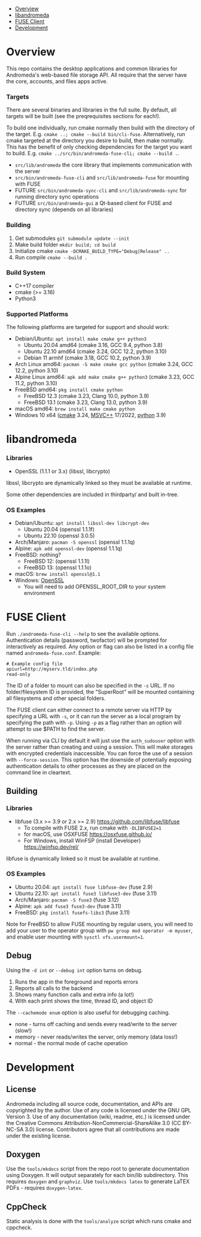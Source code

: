 
* [Overview](#overview)
* [libandromeda](#libandromeda)
* [FUSE Client](#fuse-client)
* [Development](#development)

# Overview

This repo contains the desktop applications and common libraries for Andromeda's web-based file storage API.  All require that the server have the core, accounts, and files apps active.  

### Targets

There are several binaries and libraries in the full suite.  By default, all targets will be built (see the preqrequisites sections for each!).  

To build one individually, run cmake normally then build with the directory of the target.  E.g. `cmake ..; cmake --build bin/cli-fuse`.  Alternatively, run cmake targeted at the directory you desire to build, then make normally.  This has the benefit of only checking dependencies for the target you want to build.  E.g. `cmake ../src/bin/andromeda-fuse-cli; cmake --build .`.

- `src/lib/andromeda` the core library that implements communication with the server
- `src/bin/andromeda-fuse-cli` and `src/lib/andromeda-fuse` for mounting with FUSE
- FUTURE `src/bin/andromeda-sync-cli` and `src/lib/andromeda-sync` for running directory sync operations
- FUTURE `src/bin/andromeda-gui` a Qt-based client for FUSE and directory sync (depends on all libraries)

### Building

1. Get submodules `git submodule update --init`
2. Make build folder `mkdir build; cd build`
3. Initialize cmake `cmake -DCMAKE_BUILD_TYPE="Debug|Release" ..`
4. Run compile `cmake --build .`

### Build System

- C++17 compiler
- cmake (>= 3.16)
- Python3

### Supported Platforms

The following platforms are targeted for support and should work:
- Debian/Ubuntu: `apt install make cmake g++ python3`
  - Ubuntu 20.04 amd64 (cmake 3.16, GCC 9.4, python 3.8)
  - Ubuntu 22.10 amd64 (cmake 3.24, GCC 12.2, python 3.10)
  - Debian 11 armhf (cmake 3.18, GCC 10.2, python 3.9)
- Arch Linux amd64: `pacman -S make cmake gcc python` (cmake 3.24, GCC 12.2, python 3.10)
- Alpine Linux amd64: `apk add make cmake g++ python3` (cmake 3.23, GCC 11.2, python 3.10)
- FreeBSD amd64: `pkg install cmake python`
  - FreeBSD 12.3 (cmake 3.23, Clang 10.0, python 3.9)
  - FreeBSD 13.1 (cmake 3.23, Clang 13.0, python 3.9)
- macOS amd64: `brew install make cmake python`
- Windows 10 x64 ([cmake](https://github.com/Kitware/CMake/releases/) 3.24, [MSVC++](https://visualstudio.microsoft.com/downloads/) 17/2022, [python](https://www.python.org/downloads/windows/) 3.9)


# libandromeda

### Libraries

- OpenSSL (1.1.1 or 3.x) (libssl, libcrypto)

libssl, libcrypto are dynamically linked so they must be available at runtime.

Some other dependencies are included in thirdparty/ and built in-tree.

### OS Examples

- Debian/Ubuntu: `apt install libssl-dev libcrypt-dev` 
  - Ubuntu 20.04 (openssl 1.1.1f)
  - Ubuntu 22.10 (openssl 3.0.5)
- Arch/Manjaro: `pacman -S openssl` (openssl 1.1.1q)
- Alpine: `apk add openssl-dev` (openssl 1.1.1q)
- FreeBSD: nothing?
  - FreeBSD 12: (openssl 1.1.1l)
  - FreeBSD 13: (openssl 1.1.1o)
- macOS: `brew install openssl@1.1`
- Windows: [OpenSSL](https://slproweb.com/products/Win32OpenSSL.html)
  - You will need to add OPENSSL_ROOT_DIR to your system environment


# FUSE Client

Run `./andromeda-fuse-cli --help` to see the available options.
Authentication details (password, twofactor) will be prompted for interactively as required.
Any option or flag can also be listed in a config file named `andromeda-fuse.conf`. 
Example:
```
# Example config file
apiurl=http://myserv.tld/index.php
read-only
```

The ID of a folder to mount can also be specified in the `-s` URL.
If no folder/filesystem ID is provided, the "SuperRoot" will be mounted
containing all filesystems and other special folders.

The FUSE client can either connect to a remote server via HTTP by specifying a URL with `-s`,
or it can run the server as a local program by specifying the path with `-p`.  Using `-p` as a 
flag rather than an option will attempt to use $PATH to find the server.

When running via CLI by default it will just use the `auth_sudouser` option with the server
rather than creating and using a session.  This will make storages with encrypted credentials
inaccessible.  You can force the use of a session with `--force-session`.  This option has the
downside of potentially exposing authentication details to other processes as they are placed
on the command line in cleartext.

## Building

### Libraries

- libfuse (3.x >= 3.9 or 2.x >= 2.9) https://github.com/libfuse/libfuse
    - To compile with FUSE 2.x, run cmake with `-DLIBFUSE2=1`
    - for macOS, use OSXFUSE https://osxfuse.github.io/
    - For Windows, install WinFSP (install Developer) https://winfsp.dev/rel/

libfuse is dynamically linked so it must be available at runtime.

### OS Examples

- Ubuntu 20.04: `apt install fuse libfuse-dev` (fuse 2.9)
- Ubuntu 22.10: `apt install fuse3 libfuse3-dev` (fuse 3.11)
- Arch/Manjaro: `pacman -S fuse3` (fuse 3.12)
- Alpine: `apk add fuse3 fuse3-dev` (fuse 3.11)
- FreeBSD: `pkg install fusefs-libs3` (fuse 3.11)

Note for FreeBSD to allow FUSE mounting by regular users, you will need to add your user to the operator group with `pw group mod operator -m myuser`, and enable user mounting with `sysctl vfs.usermount=1`.  

## Debug

Using the `-d int` or `--debug int` option turns on debug.

1. Runs the app in the foreground and reports errors
2. Reports all calls to the backend
3. Shows many function calls and extra info (a lot!)
4. With each print shows the time, thread ID, and object ID

The `--cachemode enum` option is also useful for debugging caching.

- none - turns off caching and sends every read/write to the server (slow!)
- memory - never reads/writes the server, only memory (data loss!)
- normal - the normal mode of cache operation


# Development

## License

Andromeda including all source code, documentation, and APIs are copyrighted by the author.  Use of any code is licensed under the GNU GPL Version 3.  Use of any documentation (wiki, readme, etc.) is licensed under the Creative Commons Attribution-NonCommercial-ShareAlike 3.0 (CC BY-NC-SA 3.0) license.  Contributors agree that all contributions are made under the existing license.

## Doxygen

Use the `tools/mkdocs` script from the repo root to generate documentation using Doxygen.  It will output separately for each bin/lib subdirectory.  This requires `doxygen` and `graphviz`.  Use `tools/mkdocs latex` to generate LaTEX PDFs - requires `doxygen-latex`.  

## CppCheck

Static analysis is done with the `tools/analyze` script which runs cmake and cppcheck.
